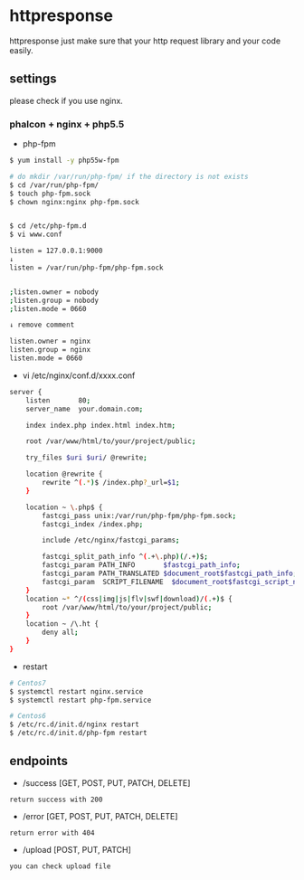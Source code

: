 # httpresponse

httpresponse just make sure that your http request library and your code easily.  


## settings

please check if you use nginx.  


### phalcon + nginx + php5.5

* php-fpm

```bash
$ yum install -y php55w-fpm

# do mkdir /var/run/php-fpm/ if the directory is not exists
$ cd /var/run/php-fpm/
$ touch php-fpm.sock
$ chown nginx:nginx php-fpm.sock


$ cd /etc/php-fpm.d
$ vi www.conf

listen = 127.0.0.1:9000
↓
listen = /var/run/php-fpm/php-fpm.sock


;listen.owner = nobody
;listen.group = nobody
;listen.mode = 0660

↓ remove comment

listen.owner = nginx
listen.group = nginx
listen.mode = 0660
```

* vi /etc/nginx/conf.d/xxxx.conf

```bash
server {
	listen       80;
	server_name  your.domain.com;

	index index.php index.html index.htm;

	root /var/www/html/to/your/project/public;

	try_files $uri $uri/ @rewrite;

	location @rewrite {
		rewrite ^(.*)$ /index.php?_url=$1;
	}

	location ~ \.php$ {
		fastcgi_pass unix:/var/run/php-fpm/php-fpm.sock;
		fastcgi_index /index.php;

		include /etc/nginx/fastcgi_params;

		fastcgi_split_path_info ^(.+\.php)(/.+)$;
		fastcgi_param PATH_INFO       $fastcgi_path_info;
		fastcgi_param PATH_TRANSLATED $document_root$fastcgi_path_info;
		fastcgi_param  SCRIPT_FILENAME  $document_root$fastcgi_script_name;
	}
	location ~* ^/(css|img|js|flv|swf|download)/(.+)$ {
		root /var/www/html/to/your/project/public;
	}
	location ~ /\.ht {
		deny all;
	}
}
```

* restart

```bash
# Centos7
$ systemctl restart nginx.service
$ systemctl restart php-fpm.service

# Centos6
$ /etc/rc.d/init.d/nginx restart
$ /etc/rc.d/init.d/php-fpm restart
```


## endpoints

* /success [GET, POST, PUT, PATCH, DELETE]

```
return success with 200
```


* /error [GET, POST, PUT, PATCH, DELETE]

```
return error with 404
```


* /upload [POST, PUT, PATCH]

```
you can check upload file
```
